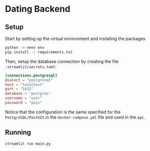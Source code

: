 # Dating Backend

## Setup

Start by setting up the virtual environment and installing the packages

```bash
python -m venv env
pip install -r requirements.txt
```

Then, setup the database connection by creating the file `.streamlit/secrets.toml`:

```toml
[connections.postgresql]
dialect = "postgresql"
host = "localhost"
port = "5432"
database = "postgres"
username = "user"
password = "pass"
```

Notice that the configuration is the same specified for the `PostgreSQL/PostGIS` in the `docker-compose.yml` file and used in the `api`.

## Running

```bash
streamlit run main.py
```